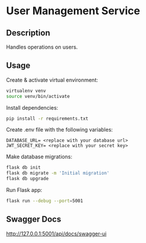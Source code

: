 # User Management Service

## Description

Handles operations on users.

## Usage

Create & activate virtual environment:

```bash
virtualenv venv
source venv/bin/activate
```

Install dependencies:

```bash
pip install -r requirements.txt
```

Create .env file with the following variables:

```text
DATABASE_URL= <replace with your database url>
JWT_SECRET_KEY= <replace with your secret key>
```

Make database migrations:

```bash
flask db init
flask db migrate -m 'Initial migration'
flask db upgrade
```

Run Flask app:

```bash
flask run --debug --port=5001
```

## Swagger Docs

<http://127.0.0.1:5001/api/docs/swagger-ui>
